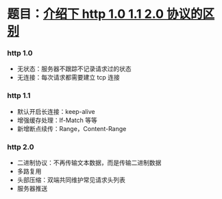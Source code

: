 # 题目：[介绍下 http 1.0 1.1 2.0 协议的区别](https://github.com/Advanced-Frontend/Daily-Interview-Question/issues/232)

### http 1.0

- 无状态：服务器不跟踪不记录请求过的状态
- 无连接：每次请求都需要建立 tcp 连接

### http 1.1

- 默认开启长连接：keep-alive
- 增强缓存处理：If-Match 等等
- 新增断点续传：Range，Content-Range

### http 2.0

- 二进制协议：不再传输文本数据，而是传输二进制数据
- 多路复用
- 头部压缩：双端共同维护常见请求头列表
- 服务器推送